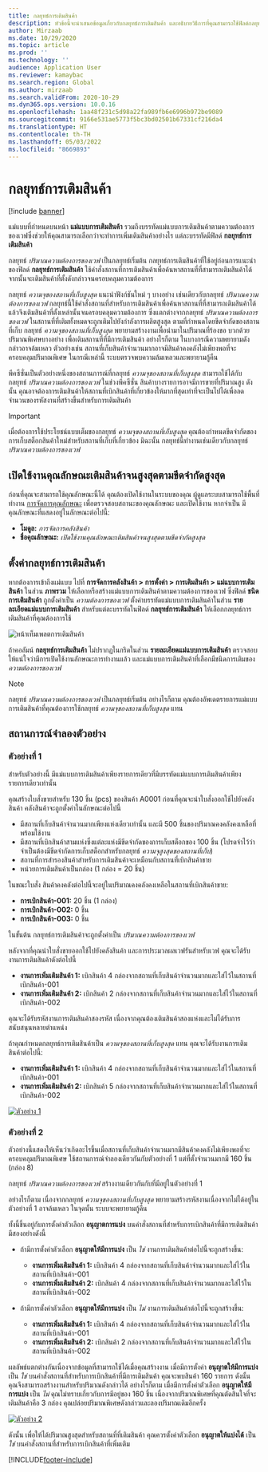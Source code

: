 ```yaml
---
title: กลยุทธ์การเติมสินค้า
description: หัวข้อนี้จะนำเสนอข้อมูลเกี่ยวกับกลยุทธ์การเติมสินค้า และอธิบายวิธีการที่คุณสามารถใช้ฟิลด์กลยุทธ์การเติมสินค้าบนบรรทัดแม่แบบการเพิ่มเติมสินค้าตามความต้องการของเวฟเพื่อเลือกวิธีการเติมสินค้าที่ทำ
author: Mirzaab
ms.date: 10/29/2020
ms.topic: article
ms.prod: ''
ms.technology: ''
audience: Application User
ms.reviewer: kamaybac
ms.search.region: Global
ms.author: mirzaab
ms.search.validFrom: 2020-10-29
ms.dyn365.ops.version: 10.0.16
ms.openlocfilehash: 1aa48f231c5d98a22fa989fb6e6996b972be9089
ms.sourcegitcommit: 9166e531ae5773f5bc3bd02501b67331cf216da4
ms.translationtype: HT
ms.contentlocale: th-TH
ms.lasthandoff: 05/03/2022
ms.locfileid: "8669893"
---
```

# <a name="replenishment-strategies"></a>กลยุทธ์การเติมสินค้า

[!include [banner](../includes/banner.md)]

แม่แบบที่กำหนดบนหน้า **แม่แบบการเติมสินค้า** รวมถึงบรรทัดแม่แบบการเติมสินค้าตามความต้องการของเวฟซึ่งช่วยให้คุณสามารถเลือกว่าจะทำการเพิ่มเติมสินค้าอย่างไร แต่ละบรรทัดมีฟิลด์ **กลยุทธ์การเติมสินค้า**

กลยุทธ์ *ปริมาณความต้องการของเวฟ* เป็นกลยุทธ์เริ่มต้น กลยุทธ์การเติมสินค้าที่ใช้อยู่ก่อนการแนะนำของฟิลด์ **กลยุทธ์การเติมสินค้า** ใช้คำสั่งสถานที่การเติมสินค้าเพื่อค้นหาสถานที่ที่สามารถเติมสินค้าได้ จากนั้นจะเติมสินค้าที่ตั้งดังกล่าวจนครอบคลุมความต้องการ

กลยุทธ์ *ความจุของสถานที่เก็บสูงสุด* แนะนำฟังก์ชันใหม่ ๆ บางอย่าง เช่นเดียวกับกลยุทธ์ *ปริมาณความต้องการของเวฟ* กลยุทธ์นี้ใช้คำสั่งสถานที่สำหรับการเติมสินค้าเพื่อค้นหาสถานที่ที่สามารถเติมสินค้าได้ แล้วจึงเติมสินค้าที่ตั้งเหล่านั้นจนครอบคลุมความต้องการ ซึ่งแตกต่างจากกลยุทธ์ *ปริมาณความต้องการของเวฟ* ในสถานที่ที่เติมทั้งหมดจะถูกเติมไปยังกำลังการผลิตสูงสุด ตามที่กำหนดโดยขีดจำกัดของสถานที่เก็บ กลยุทธ์ *ความจุของสถานที่เก็บสูงสุด* พยายามสร้างงานเพื่อนำมาในปริมาณที่ร้องขอ บวกด้วยปริมาณพิเศษบางอย่าง เพื่อเติมสถานที่ที่มีการเติมสินค้า อย่างไรก็ตาม ในบางกรณีความพยายามดังกล่าวอาจล้มเหลว ตัวอย่างเช่น สถานที่เก็บสินค้าจำนวนมากอาจมีสินค้าคงคลังไม่เพียงพอที่จะครอบคลุมปริมาณพิเศษ ในกรณีเหล่านี้ ระบบตรวจพบความล้มเหลวและพยายามกู้คืน

พีคซีซั่นเป็นตัวอย่างหนึ่งของสถานการณ์ที่กลยุทธ์ *ความจุของสถานที่เก็บสูงสุด* สามารถใช้ได้กับกลยุทธ์ *ปริมาณความต้องการของเวฟ* ในช่วงพีคซีซั่น สินค้าบางรายการอาจมีการขายที่ปริมาณสูง ดังนั้น คุณอาจต้องการเติมสินค้าให้สถานที่เบิกสินค้าที่เกี่ยวข้องให้มากที่สุดเท่าที่จะเป็นไปได้เพื่อลดจำนวนของรหัสงานที่สร้างขึ้นสำหรับการเติมสินค้า

> [!IMPORTANT]
> เมื่อต้องการใช้ประโยชน์แบบเต็มของกลยุทธ์ *ความจุของสถานที่เก็บสูงสุด* คุณต้องกำหนดขีดจำกัดของการเก็บสต็อกสินค้าใหม่สำหรับสถานที่เก็บที่เกี่ยวข้อง มิฉะนั้น กลยุทธ์นี้ทำงานเช่นเดียวกับกลยุทธ์ *ปริมาณความต้องการของเวฟ*

## <a name="turn-on-the-replenish-to-max-based-on-stocking-limits-feature"></a>เปิดใช้งานคุณลักษณะเติมสินค้าจนสูงสุดตามขีดจำกัดสูงสุด

ก่อนที่คุณจะสามารถใช้คุณลักษณะนี้ได้ คุณต้องเปิดใช้งานในระบบของคุณ ผู้ดูแลระบบสามารถใช้พื้นที่ทำงาน [การจัดการคุณลักษณะ](../../fin-ops-core/fin-ops/get-started/feature-management/feature-management-overview.md) เพื่อตรวจสอบสถานะของคุณลักษณะ และเปิดใช้งาน หากจำเป็น มีคุณลักษณะที่แสดงอยู่ในลักษณะต่อไปนี้:

- **โมดูล:** *การจัดการคลังสินค้า*
- **ชื่อคุณลักษณะ:** *เปิดใช้งานคุณลักษณะเติมสินค้าจนสูงสุดตามขีดจำกัดสูงสุด*

## <a name="set-up-replenishment-strategies"></a>ตั้งค่ากลยุทธ์การเติมสินค้า

หากต้องการเข้าถึงแม่แบบ ไปที่ **การจัดการคลังสินค้า \> การตั้งค่า \> การเติมสินค้า \> แม่แบบการเติมสินค้า** ในส่วน **ภาพรวม** ให้เลือกหรือสร้างแม่แบบการเติมสินค้าตามความต้องการของเวฟ ซึ่งฟิลด์ **ชนิดการเติมสินค้า** ถูกตั้งค่าเป็น *ความต้องการของเวฟ* ตั้งค่าบรรทัดแม่แบบการเติมสินค้าในส่วน **รายละเอียดแม่แบบการเติมสินค้า** สำหรับแต่ละบรรทัดในฟิลด์ **กลยุทธ์การเติมสินค้า** ให้เลือกกลยุทธ์การเติมสินค้าที่คุณต้องการใช้

![หน้าเท็มเพลตการเติมสินค้า](media/ReplenTempWaveDmdMaxLocCap.png "หน้าแม่แบบการเติมสินค้า")

ถ้าคอลัมน์ **กลยุทธ์การเติมสินค้า** ไม่ปรากฏในกริดในส่วน **รายละเอียดแม่แบบการเติมสินค้า** ตรวจสอบให้แน่ใจว่ามีการเปิดใช้งานลักษณะการทำงานแล้ว และแม่แบบการเติมสินค้าที่เลือกมีชนิดการเติมของ *ความต้องการของเวฟ*

> [!NOTE]
> กลยุทธ์ *ปริมาณความต้องการของเวฟ* เป็นกลยุทธ์เริ่มต้น อย่างไรก็ตาม คุณต้องอัพเดตรายการแม่แบบการเติมสินค้าที่คุณต้องการใช้กลยุทธ์ *ความจุของสถานที่เก็บสูงสุด* แทน

## <a name="example-scenarios"></a>สถานการณ์จำลองตัวอย่าง

### <a name="example-1"></a>ตัวอย่างที่ 1

สำหรับตัวอย่างนี้ มีแม่แบบการเติมสินค้าเพียงรายการเดียวที่มีบรรทัดแม่แบบการเติมสินค้าเพียงรายการเดียวเท่านั้น

คุณสร้างใบสั่งขายสำหรับ 130 ชิ้น (pcs) ของสินค้า A0001 ก่อนที่คุณจะนำใบสั่งออกใช้ไปยังคลังสินค้า คลังสินค้าจะถูกตั้งค่าในลักษณะต่อไปนี้

- มีสถานที่เก็บสินค้าจำนวนมากเพียงแห่งเดียวเท่านั้น และมี 500 ชิ้นของปริมาณคงคลังคงเหลือที่พร้อมใช้งาน
- มีสถานที่เบิกสินค้าสามแห่งซึ่งแต่ละแห่งมีขีดจำกัดของการเก็บสต็อกของ 100 ชิ้น (โปรดจำไว้ว่าจำเป็นต้องมีขีดจำกัดการเก็บสต็อกสำหรับกลยุทธ์ *ความจุสูงสุดของสถานที่เก็บ*)
- สถานที่การสำรองสินค้าสำหรับการเติมสินค้าจะเหมือนกับสถานที่เบิกสินค้าขาย
- หน่วยการเติมสินค้าเป็นกล่อง (1 กล่อง = 20 ชิ้น)

ในขณะใบสั่ง สินค้าคงคลังต่อไปนี้จะอยู่ในปริมาณคงคลังคงเหลือในสถานที่เบิกสินค้าขาย:

- **การเบิกสินค้า-001:** 20 ชิ้น (1 กล่อง)
- **การเบิกสินค้า-002:** 0 ชิ้น
- **การเบิกสินค้า-003:** 0 ชิ้น

ในขั้นต้น กลยุทธ์การเติมสินค้าจะถูกตั้งค่าเป็น *ปริมาณความต้องการของเวฟ*

หลังจากที่คุณนำใบสั่งขายออกใช้ไปยังคลังสินค้า และการประมวลผลเวฟรันสำหรับเวฟ คุณจะได้รับงานการเติมสินค้าดังต่อไปนี้

- **งานการเพิ่มเติมสินค้า 1:** เบิกสินค้า 4 กล่องจากสถานที่เก็บสินค้าจำนวนมากและใส่ไว้ในสถานที่เบิกสินค้า-001
- **งานการเพิ่มเติมสินค้า 2:** เบิกสินค้า 2 กล่องจากสถานที่เก็บสินค้าจำนวนมากและใส่ไว้ในสถานที่เบิกสินค้า-002

คุณจะได้รับรหัสงานการเติมสินค้าสองรหัส เนื่องจากคุณต้องเติมสินค้าสองแห่งและไม่ได้รับการสนับสนุนหลายตำแหน่ง

ถ้าคุณกำหนดกลยุทธ์การเติมสินค้าเป็น *ความจุของสถานที่เก็บสูงสุด* แทน คุณจะได้รับงานการเติมสินค้าต่อไปนี้:

- **งานการเพิ่มเติมสินค้า 1:** เบิกสินค้า 4 กล่องจากสถานที่เก็บสินค้าจำนวนมากและใส่ไว้ในสถานที่เบิกสินค้า-001
- **งานการเพิ่มเติมสินค้า 2:** เบิกสินค้า 5 กล่องจากสถานที่เก็บสินค้าจำนวนมากและใส่ไว้ในสถานที่เบิกสินค้า-002

[![ตัวอย่าง 1](media/ReplenTemp_example_1.png "ตัวอย่างที่ 1")](media/ReplenTemp_example_1_large.png)

### <a name="example-2"></a>ตัวอย่างที่ 2

ตัวอย่างนี้แสดงให้เห็นว่าเกิดอะไรขึ้นเมื่อสถานที่เก็บสินค้าจำนวนมากมีสินค้าคงคลังไม่เพียงพอที่จะครอบคลุมปริมาณพิเศษ ใช้สถานการณ์จำลองเดียวกันกับตัวอย่างที่ 1 แต่ที่ตั้งจำนวนมากมี 160 ชิ้น (กล่อง 8)

กลยุทธ์ *ปริมาณความต้องการของเวฟ* สร้างงานเดียวกันกับที่มีอยู่ในตัวอย่างที่ 1

อย่างไรก็ตาม เนื่องจากกลยุทธ์ *ความจุของสถานที่เก็บสูงสุด* พยายามสร้างรหัสงานเนื่องจากไม่ได้อยู่ในตัวอย่างที่ 1 อาจล้มเหลว ในจุดนั้น ระบบจะพยายามกู้คืน

ทั้งนี้ขึ้นอยู่กับการตั้งค่าตัวเลือก **อนุญาตการแบ่ง** บนคำสั่งสถานที่สำหรับการเบิกสินค้าที่มีการเติมสินค้า มีสองอย่างดังนี้

- ถ้ามีการตั้งค่าตัวเลือก **อนุญาตให้มีการแบ่ง** เป็น *ใช่* งานการเติมสินค้าต่อไปนี้จะถูกสร้างขึ้น:

    - **งานการเพิ่มเติมสินค้า 1:** เบิกสินค้า 4 กล่องจากสถานที่เก็บสินค้าจำนวนมากและใส่ไว้ในสถานที่เบิกสินค้า-001
    - **งานการเพิ่มเติมสินค้า 2:** เบิกสินค้า 4 กล่องจากสถานที่เก็บสินค้าจำนวนมากและใส่ไว้ในสถานที่เบิกสินค้า-002

- ถ้ามีการตั้งค่าตัวเลือก **อนุญาตให้มีการแบ่ง** เป็น *ไม่* งานการเติมสินค้าต่อไปนี้จะถูกสร้างขึ้น:

    - **งานการเพิ่มเติมสินค้า 1:** เบิกสินค้า 4 กล่องจากสถานที่เก็บสินค้าจำนวนมากและใส่ไว้ในสถานที่เบิกสินค้า-001
    - **งานการเพิ่มเติมสินค้า 2:** เบิกสินค้า 2 กล่องจากสถานที่เก็บสินค้าจำนวนมากและใส่ไว้ในสถานที่เบิกสินค้า-002

ผลลัพธ์แตกต่างกันเนื่องจากข้อมูลที่สามารถใช้ได้เมื่อคุณสร้างงาน เมื่อมีการตั้งค่า **อนุญาตให้มีการแบ่ง** เป็น *ใช่* บนคำสั่งสถานที่สำหรับการเบิกสินค้าที่มีการเติมสินค้า คุณจะพบสินค้า 160 รายการ ดังนั้น คุณจึงสามารถสร้างงานสำหรับปริมาณดังกล่าวได้ อย่างไรก็ตาม เมื่อมีการตั้งค่าตัวเลือก **อนุญาตให้มีการแบ่ง** เป็น *ไม่* คุณไม่ทราบเกี่ยวกับการมีอยู่ของ 160 ชิ้น เนื่องจากปริมาณพิเศษที่คุณตัดสินใจที่จะเติมสินค้าคือ 3 กล่อง คุณปล่อยปริมาณพิเศษดังกล่าวและลองปริมาณเดิมอีกครั้ง

[![ตัวอย่าง 2](media/ReplenTemp_example_2.png "ตัวอย่างที่ 2")](media/ReplenTemp_example_2_large.png)

ดังนั้น เพื่อให้ได้ปริมาณสูงสุดสำหรับสถานที่ที่เติมสินค้า คุณควรตั้งค่าตัวเลือก **อนุญาตให้แบ่งได้** เป็น *ใช่* บนคำสั่งสถานที่สำหรับการเบิกสินค้าที่เพิ่มเติม


[!INCLUDE[footer-include](../../includes/footer-banner.md)]